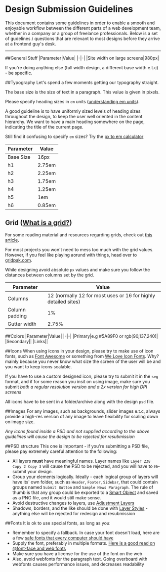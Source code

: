 Design Submission Guidelines
============

This document contains some guidelines in order to enable a smooth and enjoyable workflow between the different parts of a web development team, whether in a company or a group of freelance professionals. Below is a set of gudelines / questions that are relevant to most designs before they arrive at a frontend guy's desk.

---

##General Stuff
|Parameter|Value|
|-|-|
|Site width on large screens|980px|

If you're doing anything else (full width design, a different base width e.t.c) - be specific.

##Typography
Let's spend a few moments getting our typography straight.

The base size is the size of text in a paragraph. This value is given in pixels.

Please specify heading sizes in `em` units ([understanding em units](http://www.impressivewebs.com/understanding-em-units-css/)).

A good guideline is to have uniformly sized levels of  heading sizes throughout the design, to keep the user well oriented in the content hierarchy. We want to have a main heading somewhere on the page, indicating the title of the current page.

Still find it confusing to specify `em` sizes? Try the [px to em calculator](http://pxtoem.com/)

|Parameter|Value|
|-|-|
|Base Size|16px|
|h1|2.75em|
|h2|2.25em|
|h3|1.75em|
|h4|1.25em|
|h5|1em|
|h6|0.85em|

## Grid ([What is a grid?](#typography/grid))
For some reading material and resources regarding grids, check out [this article](http://www.smashingmagazine.com/2007/04/14/designing-with-grid-based-approach/).

For most projects you won't need to mess too much with the grid values. However, if you feel like playing aorund with things, head over to [gridpak.com](http://gridpak.com/).

While designing avoid absolute `px` values and make sure you follow the distances between columns set by the grid.

|Parameter|Value|
|-|-|
|Columns|12 (normally 12 for most uses or 16 for highly detailed sites)|
|Column padding|1%|
|Gutter width|2.75%|

##Colors
|Parameter|Value|
|-|-|
|Primary|e.g #5A89F0 or rgb(90,137,240)|
|Secondary||
|Links||

##Icons
When using icons in your design, please try to make use of icon fonts, such as [Font Awesome](http://fortawesome.github.io/Font-Awesome/) or something from [We Love Icon Fonts](http://weloveiconfonts.com/). Why? mainly because you never know what size the screen of the user will be and you want to keep icons scalable.

If you have to use a custom designed icon, please try to submit it in the `svg` format, and if for some reason you insit on using image, make sure you submit *both a regular resolution version and a 2x version for high DPI screens*

All icons have to be sent in a folder/archive along with the design `psd` file.

##Images
For any images, such as backgrounds, slider images e.t.c, always provide a high-res version of any image to leave flexibility for scaling down on image size.

*Any icons found inside a PSD and not supplied according to the above guidelines will cause the design to be rejected for resubmission*

##PSD structure
This one is important - if you're submitting a PSD file, please pay extremely careful attention to the following:

- All layers **must** have meaningful names. Layer names like `Layer 238 Copy 2 Copy 3` will cause the PSD to be rejected, and you will have to re-submit your design.
- Group your elements logically. Ideally - each logical group of layers will have its' own folder, such as `Header`, `Footer`, `Sidebar`, that could contain groups named `Submit Button` and `Sample News Paragraph`. The rule of thumb is that any group could be exported to a [Smart Object](http://helpx.adobe.com/en/photoshop/using/create-smart-objects.html) and saved as a PNG file, and it would still make sense.
- Avoid destructive changes to layers, use [Adjustment Layers](http://helpx.adobe.com/en/photoshop/using/adjustment-fill-layers.html)
- Shadows, borders, and the like should be done with [Layer Styles](http://helpx.adobe.com/en/photoshop/using/layer-effects-styles.html) - anything else will be rejected for redesign and resubmission

##Fonts
It is ok to use special fonts, as long as you:

- Remember to specify a fallback. In case your font doesn't load, here are a few [safe fonts that every computer should have](http://cssfontstack.com/)
- Supply the font, preferably in multiple formats. [Here is a good read on @font-face and web fonts](http://www.smashingmagazine.com/2011/03/02/the-font-face-rule-revisited-and-useful-tricks/)
- Make sure you have a license for the use of the font on the web
- Also, avoid webfonts for the paragraph text. Going overboard with webfonts causes performance issues, and decreases readability